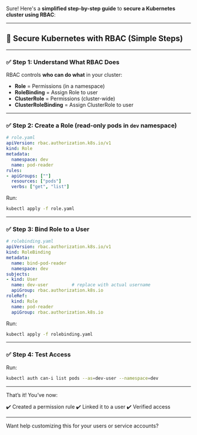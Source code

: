 Sure! Here's a **simplified step-by-step guide** to **secure a Kubernetes cluster using RBAC**:

---

## 🔐 Secure Kubernetes with RBAC (Simple Steps)

---

### ✅ Step 1: Understand What RBAC Does

RBAC controls **who can do what** in your cluster:

* **Role** = Permissions (in a namespace)
* **RoleBinding** = Assign Role to user
* **ClusterRole** = Permissions (cluster-wide)
* **ClusterRoleBinding** = Assign ClusterRole to user

---

### ✅ Step 2: Create a Role (read-only pods in `dev` namespace)

```yaml
# role.yaml
apiVersion: rbac.authorization.k8s.io/v1
kind: Role
metadata:
  namespace: dev
  name: pod-reader
rules:
- apiGroups: [""]
  resources: ["pods"]
  verbs: ["get", "list"]
```

Run:

```bash
kubectl apply -f role.yaml
```

---

### ✅ Step 3: Bind Role to a User

```yaml
# rolebinding.yaml
apiVersion: rbac.authorization.k8s.io/v1
kind: RoleBinding
metadata:
  name: bind-pod-reader
  namespace: dev
subjects:
- kind: User
  name: dev-user         # replace with actual username
  apiGroup: rbac.authorization.k8s.io
roleRef:
  kind: Role
  name: pod-reader
  apiGroup: rbac.authorization.k8s.io
```

Run:

```bash
kubectl apply -f rolebinding.yaml
```

---

### ✅ Step 4: Test Access

Run:

```bash
kubectl auth can-i list pods --as=dev-user --namespace=dev
```

---

That’s it! You’ve now:

✔️ Created a permission rule
✔️ Linked it to a user
✔️ Verified access

---

Want help customizing this for your users or service accounts?
